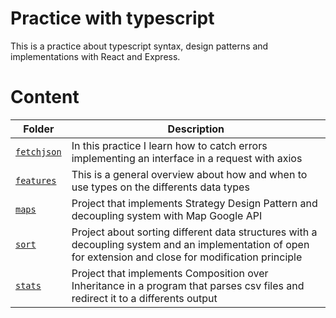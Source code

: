 # Practice with typescript
This is a practice about typescript syntax, design patterns and implementations with React and Express.

# Content
| Folder | Description |
|--------|-------------|
| [`fetchjson`](https://github.com/vargas88hugo/typescript/tree/master/fetchjson) | In this practice I learn how to catch errors implementing an interface in a request with axios |
| [`features`](https://github.com/vargas88hugo/typescript/tree/master/fetchjson) | This is a general overview about how and when to use types on the differents data types |
| [`maps`](https://github.com/vargas88hugo/typescript/tree/master/maps) | Project that implements Strategy Design Pattern and decoupling system with Map Google API | 
| [`sort`](https://github.com/vargas88hugo/typescript/tree/master/sort) | Project about sorting different data structures with a decoupling system and an implementation of open for extension and close for modification principle |
| [`stats`](https://github.com/vargas88hugo/typescript/tree/master/stats) | Project that implements Composition over Inheritance in a program that parses csv files and redirect it to a differents output |
